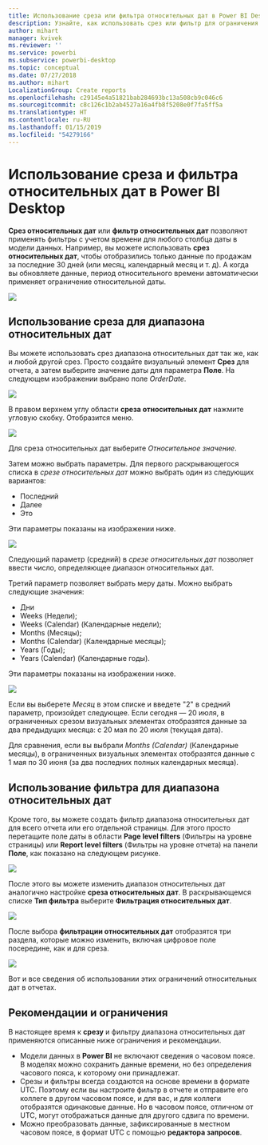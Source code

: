 ```yaml
---
title: Использование среза или фильтра относительных дат в Power BI Desktop
description: Узнайте, как использовать срез или фильтр для ограничения диапазона относительных дат в Power BI Desktop
author: mihart
manager: kvivek
ms.reviewer: ''
ms.service: powerbi
ms.subservice: powerbi-desktop
ms.topic: conceptual
ms.date: 07/27/2018
ms.author: mihart
LocalizationGroup: Create reports
ms.openlocfilehash: c29145e4a51821bab284693bc13a508cb9c046c6
ms.sourcegitcommit: c8c126c1b2ab4527a16a4fb8f5208e0f7fa5ff5a
ms.translationtype: HT
ms.contentlocale: ru-RU
ms.lasthandoff: 01/15/2019
ms.locfileid: "54279166"
---
```

# <a name="use-a-relative-date-slicer-and-filter-in-power-bi-desktop"></a>Использование среза и фильтра относительных дат в Power BI Desktop
**Срез относительных дат** или **фильтр относительных дат** позволяют применять фильтры с учетом времени для любого столбца даты в модели данных. Например, вы можете использовать **срез относительных дат**, чтобы отобразились только данные по продажам за последние 30 дней (или месяц, календарный месяц и т. д). А когда вы обновляете данные, период относительного времени автоматически применяет ограничение относительной даты.

![](media/desktop-slicer-filter-date-range/relative-date-range-slicer-filter_01.png)

## <a name="using-the-relative-date-range-slicer"></a>Использование среза для диапазона относительных дат
Вы можете использовать срез диапазона относительных дат так же, как и любой другой срез. Просто создайте визуальный элемент **Срез** для отчета, а затем выберите значение даты для параметра **Поле**. На следующем изображении выбрано поле *OrderDate*.

![](media/desktop-slicer-filter-date-range/relative-date-range-slicer-filter_02.png)

В правом верхнем углу области **среза относительных дат** нажмите угловую скобку. Отобразится меню.

![](media/desktop-slicer-filter-date-range/relative-date-range-slicer-filter_03.png)

Для среза относительных дат выберите *Относительное значение*.

Затем можно выбрать параметры. Для первого раскрывающегося списка в *срезе относительных дат* можно выбрать один из следующих вариантов:

* Последний
* Далее
* Это

Эти параметры показаны на изображении ниже.

![](media/desktop-slicer-filter-date-range/relative-date-range-slicer-filter_04.png)

Следующий параметр (средний) в *срезе относительных дат* позволяет ввести число, определяющее диапазон относительных дат.

Третий параметр позволяет выбрать меру даты. Можно выбрать следующие значения:

* Дни
* Weeks (Недели);
* Weeks (Calendar) (Календарные недели);
* Months (Месяцы);
* Months (Calendar) (Календарные месяцы);
* Years (Годы);
* Years (Calendar) (Календарные годы).

Эти параметры показаны на изображении ниже.

![](media/desktop-slicer-filter-date-range/relative-date-range-slicer-filter_05.png)

Если вы выберете *Месяц* в этом списке и введете "2" в средний параметр, произойдет следующее. Если сегодня — 20 июля, в ограниченных срезом визуальных элементах отобразятся данные за два предыдущих месяца: с 20 мая по 20 июля (текущая дата).

Для сравнения, если вы выбрали *Months (Calendar)* (Календарные месяцы), в ограниченных визуальных элементах отобразятся данные с 1 мая по 30 июня (за два последних полных календарных месяца).

## <a name="using-the-relative-date-range-filter"></a>Использование фильтра для диапазона относительных дат
Кроме того, вы можете создать фильтр диапазона относительных дат для всего отчета или его отдельной страницы. Для этого просто перетащите поле даты в области **Page level filters** (Фильтры на уровне страницы) или **Report level filters** (Фильтры на уровне отчета) на панели **Поле**, как показано на следующем рисунке.

![](media/desktop-slicer-filter-date-range/relative-date-range-slicer-filter_06.png)

После этого вы можете изменить диапазон относительных дат аналогично настройке **среза относительных дат**. В раскрывающемся списке **Тип фильтра** выберите **Фильтрация относительных дат**.

![](media/desktop-slicer-filter-date-range/relative-date-range-slicer-filter_07.png)

После выбора **фильтрации относительных дат** отобразятся три раздела, которые можно изменить, включая цифровое поле посередине, как и для среза.

![](media/desktop-slicer-filter-date-range/relative-date-range-slicer-filter_08.png)

Вот и все сведения об использовании этих ограничений относительных дат в отчетах.

## <a name="limitations-and-considerations"></a>Рекомендации и ограничения
В настоящее время к **срезу** и фильтру диапазона относительных дат применяются описанные ниже ограничения и рекомендации.

* Модели данных в **Power BI** не включают сведения о часовом поясе. В моделях можно сохранить данные времени, но без определения часового пояса, к которому они принадлежат.
* Срезы и фильтры всегда создаются на основе времени в формате UTC. Поэтому если вы настроите фильтр в отчете и отправите его коллеге в другом часовом поясе, и для вас, и для коллеги отобразятся одинаковые данные. Но в часовом поясе, отличном от UTC, могут отображаться данные для другого сдвига по времени.
* Можно преобразовать данные, зафиксированные в местном часовом поясе, в формат UTC с помощью **редактора запросов**.

